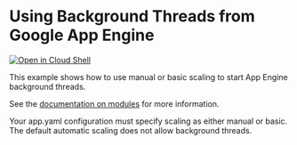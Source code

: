 # Using Background Threads from Google App Engine

[![Open in Cloud Shell][shell_img]][shell_link]

[shell_img]: http://gstatic.com/cloudssh/images/open-btn.png
[shell_link]: https://console.cloud.google.com/cloudshell/open?git_repo=https://github.com/GoogleCloudPlatform/python-docs-samples&page=editor&open_in_editor=appengine/standard/background/README.md

This example shows how to use manual or basic scaling to start App Engine background threads.

See the [documentation on modules](https://cloud.google.com/appengine/docs/python/modules/) for
more information.

Your app.yaml configuration must specify scaling as either manual or basic. The default 
automatic scaling does not allow background threads.
